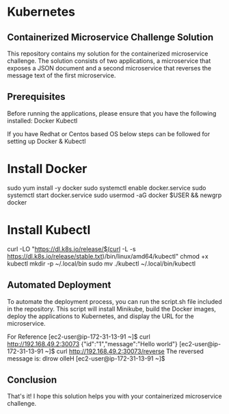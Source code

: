 # Kubernetes

## Containerized Microservice Challenge Solution
This repository contains my solution for the containerized microservice challenge. The solution consists of two applications, a microservice that exposes a JSON document and a second microservice that reverses the message text of the first microservice.

## Prerequisites
Before running the applications, please ensure that you have the following installed:
Docker
Kubectl

If you have Redhat or Centos based OS below steps can be followed for setting up Docker & Kubectl
# Install Docker
sudo yum install -y docker
sudo systemctl enable docker.service
sudo systemctl start docker.service
sudo usermod -aG docker $USER && newgrp docker

# Install Kubectl
curl -LO "https://dl.k8s.io/release/$(curl -L -s https://dl.k8s.io/release/stable.txt)/bin/linux/amd64/kubectl"
chmod +x kubectl
mkdir -p ~/.local/bin
sudo mv ./kubectl ~/.local/bin/kubectl

## Automated Deployment
To automate the deployment process, you can run the script.sh file included in the repository. This script will install Minikube, build the Docker images, deploy the applications to Kubernetes, and display the URL for the microservice.

For Reference
[ec2-user@ip-172-31-13-91 ~]$ curl http://192.168.49.2:30073
{"id":"1","message":"Hello world"}
[ec2-user@ip-172-31-13-91 ~]$ curl http://192.168.49.2:30073/reverse
The reversed message is: dlrow olleH
[ec2-user@ip-172-31-13-91 ~]$

## Conclusion
That's it! I hope this solution helps you with your containerized microservice challenge.

